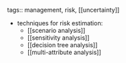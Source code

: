 tags:: management, risk, [[uncertainty]]

- techniques for risk estimation:
	- [[scenario analysis]]
	- [[sensitivity analysis]]
	- [[decision tree analysis]]
	- [[multi-attribute analysis]]